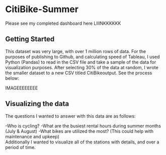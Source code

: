 # CitiBike-Summer

Please see my completed dashboard here LIIINKKKKKK

## Getting Started  
This dataset was very large, with over 1 million rows of data. For the purposes of publishing to Github, and calculating speed of Tableau, I used Python (Pandas) to read in the CSV file and take a sample of the data for visualization purposes. After selecting 30% of the data at random, I wrote the smaller dataset to a new CSV titled CitiBikeoutput. See the process below:

IMAGEEEEEEEE

## Visualizing the data  
The questions I wanted to answer with this data are as follows:

-Who is cycling?
-What are the busiest rental hours during summer months (July & August)
-What bikes are utilized the most? (This could help with maintenance and upkeep)     
Additionally I wanted to visualize all of the stations with details, and over a period of time.

